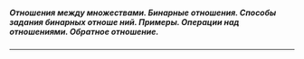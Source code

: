 ##### Отношения между множествами. Бинарные отношения. Способы задания бинарных отноше ний. Примеры. Операции над отношениями. Обратное отношение.
---
